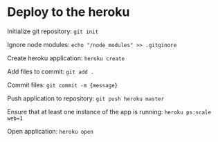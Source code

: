 # Deploy to the heroku

Initialize git repository: `git init`

Ignore node modules: `echo "/node_modules" >> .gitginore`

Create heroku application: `heroku create`

Add files to commit: `git add .`

Commit files: `git commit -m {message}`

Push application to repository: `git push heroku master`

Ensure that at least one instance of the app is running: `heroku ps:scale web=1`

Open application: `heroku open`

